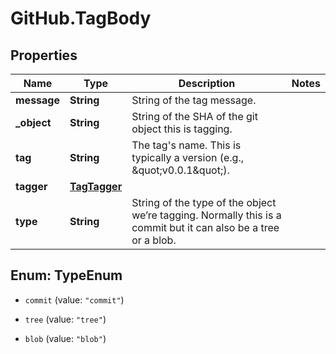 # GitHub.TagBody

## Properties

Name | Type | Description | Notes
------------ | ------------- | ------------- | -------------
**message** | **String** | String of the tag message. | 
**_object** | **String** | String of the SHA of the git object this is tagging. | 
**tag** | **String** | The tag&#39;s name. This is typically a version (e.g., \&quot;v0.0.1\&quot;). | 
**tagger** | [**TagTagger**](TagTagger.md) |  | 
**type** | **String** | String of the type of the object we’re tagging. Normally this is a commit but it can also be a tree or a blob. | 



## Enum: TypeEnum


* `commit` (value: `"commit"`)

* `tree` (value: `"tree"`)

* `blob` (value: `"blob"`)




